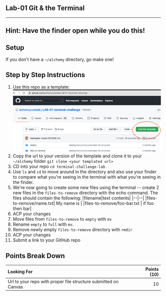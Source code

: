## Lab-01 Git & the Terminal

---

## Hint: Have the finder open while you do this!

## Setup

If you don't have a `~/alchemy` directory, go make one!

## Step by Step Instructions

1. Use this repo as a template:
   ![](./repo-from-template.png)
1. Copy the url to your version of the template and clone it to your `~/alchemy` folder
   `git clone <your templated url>`
1. CD into your repo
   `cd terminal-challange-lab`
1. Use `ls` and `cd` to move around in the directory and also use your finder to compare what you're seeing in the terminal with what you're seeing in the finder.
1. We're now going to create some new files using the terminal -- create 2 new files in the `files-to-remove` directory with the echo command. The files should contain the following:
   |filename|text contents|
   |--|--|
   |files-to-remove/name.txt| My name is <your name> |
   |files-to-remove/foo-bar.txt | if foo then bar|
1. ACP your changes
1. Move files from `files-to-remove` to `empty` with `mv`
1. Rename `empty` to `full` with `mv`.
1. Remove newly empty `files-to-remove` directory with `rmdir`
1. ACP your changes
1. Submit a link to your GitHub repo

## Points Break Down

| Looking For                                               | Points (10) |
| :-------------------------------------------------------- | ----------: |
| Url to your repo with proper file structure submitted on Canvas |          10 |
